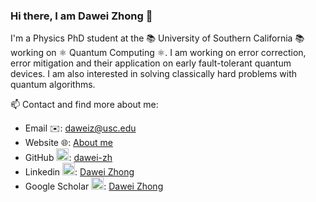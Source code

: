 ### Hi there, I am Dawei Zhong 👋 

I'm a Physics PhD student at the 📚 University of Southern California 📚 working on ⚛️ Quantum Computing ⚛️. I am working on error correction, error mitigation and their application on early fault-tolerant quantum devices. I am also interested in solving classically hard problems with quantum algorithms.

📫 Contact and find more about me:

* Email ✉️: [daweiz@usc.edu](mailto:daweiz@usc.edu)
* Website 🌐: [About me](https://dawei-zh.github.io/)
* GitHub <img src="https://cdn.jsdelivr.net/npm/simple-icons@3.0.1/icons/github.svg" width=20px>: [dawei-zh](https://github.com/dawei-zh)
* Linkedin <img src="https://cdn.jsdelivr.net/npm/simple-icons@3.0.1/icons/linkedin.svg" width=20px>: [Dawei Zhong](https://www.linkedin.com/in/here-is-dawei-zhong/)
* Google Scholar <img src="https://cdn.jsdelivr.net/npm/simple-icons@3.0.1/icons/googlescholar.svg" width=20px>: [Dawei Zhong](https://scholar.google.com/citations?user=VpdX6aoAAAAJ&hl=en)
